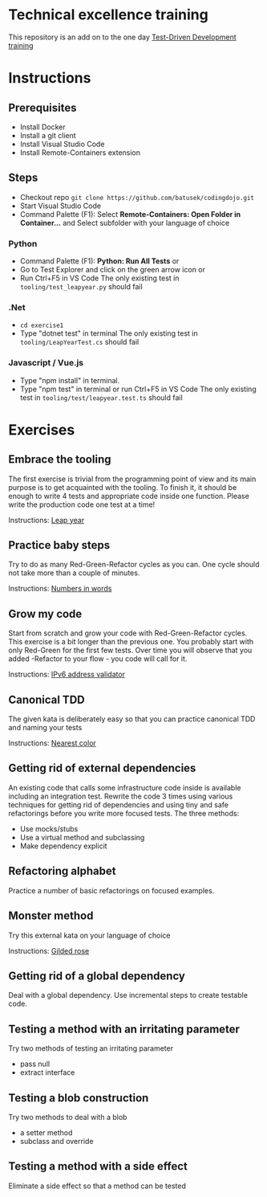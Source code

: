 # Technical excellence training

This repository is an add on to the one day [Test-Driven Development training](https://batusek.cz/en/domu-cestina/trainings/test-driven-development/)

# Instructions

## Prerequisites

- Install Docker
- Install a git client
- Install Visual Studio Code
- Install Remote-Containers extension

## Steps

- Checkout repo `git clone https://github.com/batusek/codingdojo.git`
- Start Visual Studio Code
- Command Palette (F1): Select **Remote-Containers: Open Folder in Container...** and Select subfolder with your language of choice

### Python
- Command Palette (F1): **Python: Run All Tests** or 
- Go to Test Explorer and click on the green arrow icon or
- Run Ctrl+F5 in VS Code
The only existing test in `tooling/test_leapyear.py` should fail

### .Net
- `cd exercise1`
- Type "dotnet test" in terminal
The only existing test in `tooling/LeapYearTest.cs` should fail

### Javascript / Vue.js
- Type "npm install" in terminal.
- Type "npm test" in terminal or run Ctrl+F5 in VS Code
The only existing test in `tooling/test/leapyear.test.ts` should fail


# Exercises

## Embrace the tooling
The first exercise is trivial from the programming point of view and its main purpose is to get acquainted with the tooling.
To finish it, it should be enough to write 4 tests and appropriate code inside one function. Please write the production code one test at a time!

Instructions: [Leap year](http://codingdojo.org/kata/LeapYears/)

## Practice baby steps
Try to do as many Red-Green-Refactor cycles as you can. One cycle should not take more than a couple of minutes.

Instructions: [Numbers in words](http://codingdojo.org/kata/NumbersInWords/)

## Grow my code
Start from scratch and grow your code with Red-Green-Refactor cycles. This exercise is a bit longer than the previous one. You probably start with only Red-Green for the first few tests. Over time you will observe that you added -Refactor to your flow - you code will call for it.

Instructions: [IPv6 address validator](https://www.codewars.com/kata/54fa4e210609868fce0002bf)

## Canonical TDD
The given kata is deliberately easy so that you can practice canonical TDD and naming your tests

Instructions: [Nearest color](https://codingdojo.org/kata/NearestColor/)


## Getting rid of external dependencies
An existing code that calls some infrastructure code inside is available including an integration test. Rewrite the code 3 times using various techniques for getting rid of dependencies and using tiny and safe refactorings before you write more focused tests. The three methods:
- Use mocks/stubs
- Use a virtual method and subclassing
- Make dependency explicit

## Refactoring alphabet
Practice a number of basic refactorings on focused examples.

## Monster method
Try this external kata on your language of choice 

Instructions: [Gilded rose](http://codingdojo.org/kata/GildedRose/) 

## Getting rid of a global dependency
Deal with a global dependency. Use incremental steps to create testable code.

## Testing a method with an irritating parameter
Try two methods of testing an irritating parameter
- pass null
- extract interface

## Testing a blob construction
Try two methods to deal with a blob
- a setter method
- subclass and override

## Testing a method with a side effect
Eliminate a side effect so that a method can be tested





